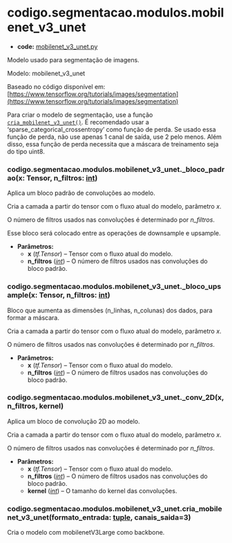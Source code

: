 <a id="codigo-segmentacao-modulos-mobilenet-v3-unet"></a>

# codigo.segmentacao.modulos.mobilenet_v3_unet

* **code:**
  [mobilenet_v3_unet.py](../../../../codigo/segmentacao/modulos/mobilenet_v3_unet.py)

<a id="module-codigo.segmentacao.modulos.mobilenet_v3_unet"></a>

Modelo usado para segmentação de imagens.

Modelo: mobilenet_v3_unet

Baseado no código disponível em: [https://www.tensorflow.org/tutorials/images/segmentation](https://www.tensorflow.org/tutorials/images/segmentation)

Para criar o modelo de segmentação, use a função [`cria_mobilenet_v3_unet()`](#codigo.segmentacao.modulos.mobilenet_v3_unet.cria_mobilenet_v3_unet). É recomendado usar a
‘sparse_categorical_crossentropy’ como função de perda. Se usado essa função de perda,
não use apenas 1 canal de saída, use 2 pelo menos. Além disso, essa função de perda necessita
que a máscara de treinamento seja do tipo uint8.

<a id="codigo.segmentacao.modulos.mobilenet_v3_unet._bloco_padrao"></a>

### codigo.segmentacao.modulos.mobilenet_v3_unet.\_bloco_padrao(x: Tensor, n_filtros: [int](https://docs.python.org/3/library/functions.html#int))

Aplica um bloco padrão de convoluções ao modelo.

Cria a camada a partir do tensor com o fluxo atual do modelo, parâmetro *x*.

O número de filtros usados nas convoluções é determinado por *n_filtros*.

Esse bloco será colocado entre as operações de downsample e upsample.

* **Parâmetros:**
  * **x** (*tf.Tensor*) – Tensor com o fluxo atual do modelo.
  * **n_filtros** ([*int*](https://docs.python.org/3/library/functions.html#int)) – O número de filtros usados nas convoluções do bloco padrão.

<a id="codigo.segmentacao.modulos.mobilenet_v3_unet._bloco_upsample"></a>

### codigo.segmentacao.modulos.mobilenet_v3_unet.\_bloco_upsample(x: Tensor, n_filtros: [int](https://docs.python.org/3/library/functions.html#int))

Bloco que aumenta as dimensões (n_linhas, n_colunas) dos dados, para formar a máscara.

Cria a camada a partir do tensor com o fluxo atual do modelo, parâmetro *x*.

O número de filtros usados nas convoluções é determinado por *n_filtros*.

* **Parâmetros:**
  * **x** (*tf.Tensor*) – Tensor com o fluxo atual do modelo.
  * **n_filtros** ([*int*](https://docs.python.org/3/library/functions.html#int)) – O número de filtros usados nas convoluções do bloco padrão.

<a id="codigo.segmentacao.modulos.mobilenet_v3_unet._conv_2D"></a>

### codigo.segmentacao.modulos.mobilenet_v3_unet.\_conv_2D(x, n_filtros, kernel)

Aplica um bloco de convolução 2D ao modelo.

Cria a camada a partir do tensor com o fluxo atual do modelo, parâmetro *x*.

O número de filtros usados nas convoluções é determinado por *n_filtros*.

* **Parâmetros:**
  * **x** (*tf.Tensor*) – Tensor com o fluxo atual do modelo.
  * **n_filtros** ([*int*](https://docs.python.org/3/library/functions.html#int)) – O número de filtros usados nas convoluções do bloco padrão.
  * **kernel** ([*int*](https://docs.python.org/3/library/functions.html#int)) – O tamanho do kernel das convoluções.

<a id="codigo.segmentacao.modulos.mobilenet_v3_unet.cria_mobilenet_v3_unet"></a>

### codigo.segmentacao.modulos.mobilenet_v3_unet.cria_mobilenet_v3_unet(formato_entrada: [tuple](https://docs.python.org/3/library/stdtypes.html#tuple), canais_saida=3)

Cria o modelo com mobilenetV3Large como backbone.

